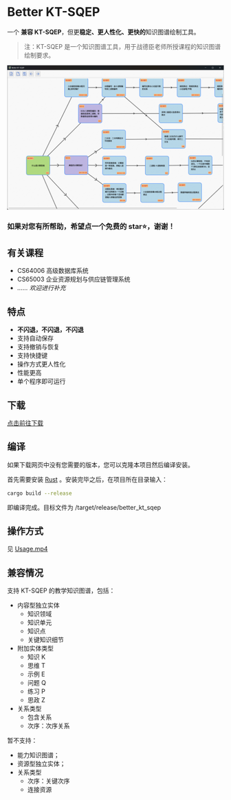 # Better KT-SQEP

一个 **兼容 KT-SQEP**，但更**稳定、更人性化、更快的**知识图谱绘制工具。

> 注：KT-SQEP 是一个知识图谱工具，用于战德臣老师所授课程的知识图谱绘制要求。

![展示](assets/image.png)

### 如果对您有所帮助，希望点一个免费的 star⭐，谢谢！

## 有关课程

- CS64006	高级数据库系统
- CS65003	企业资源规划与供应链管理系统
- *...... 欢迎进行补充*

## 特点

- **不闪退，不闪退，不闪退**
- 支持自动保存
- 支持撤销与恢复
- 支持快捷键
- 操作方式更人性化
- 性能更高
- 单个程序即可运行

## 下载

[点击前往下载](https://github.com/zmsbruce/better_kt_sqep/releases)

## 编译

如果下载网页中没有您需要的版本，您可以克隆本项目然后编译安装。

首先需要安装 [Rust](https://www.rust-lang.org/zh-CN/tools/install) 。安装完毕之后，在项目所在目录输入：

```bash
cargo build --release
```

即编译完成。目标文件为 /target/release/better_kt_sqep

## 操作方式

见 [Usage.mp4](./Usage.mp4)

## 兼容情况

支持 KT-SQEP 的教学知识图谱，包括：

- 内容型独立实体
  - 知识领域
  - 知识单元
  - 知识点
  - 关键知识细节
- 附加实体类型
  - 知识 K
  - 思维 T
  - 示例 E
  - 问题 Q
  - 练习 P
  - 思政 Z
- 关系类型
  - 包含关系
  - 次序：次序关系

暂不支持：

- 能力知识图谱；
- 资源型独立实体；
- 关系类型
  - 次序：关键次序
  - 连接资源